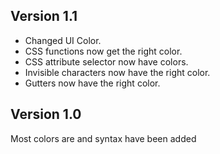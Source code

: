 ## Version 1.1

- Changed UI Color.
- CSS functions now get the right color.
- CSS attribute selector now have colors.
- Invisible characters now have the right color.
- Gutters now have the right color.

## Version 1.0

Most colors are and syntax have been added
